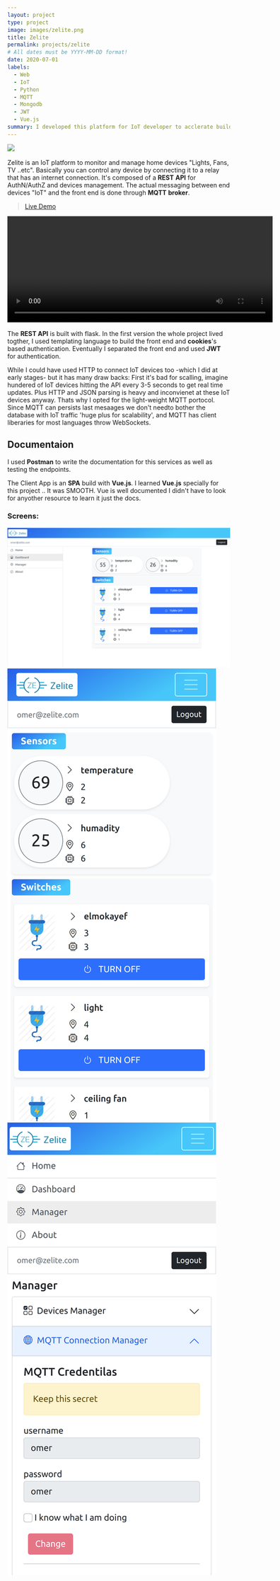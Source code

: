 ```yaml
---
layout: project
type: project
image: images/zelite.png
title: Zelite
permalink: projects/zelite
# All dates must be YYYY-MM-DD format!
date: 2020-07-01
labels:
  - Web
  - IoT
  - Python
  - MQTT
  - Mongodb
  - JWT
  - Vue.js
summary: I developed this platform for IoT developer to acclerate building home autoamtion solutions.
---
```


<img class="ui image" src="{{ site.baseurl }}/images/zelite-arch.jpg">

Zelite is an IoT platform to monitor and manage home devices "Lights, Fans, TV ..etc". Basically you can control any device by connecting it to a relay that has an internet connection. It's composed of a **REST** **API** for AuthN/AuthZ and devices management. The actual messaging between end devices "IoT" and the front end is done through **MQTT** **broker**.

> [Live Demo](https://3omer.github.io/zelite-client/)

<video class="" width="600px" height="240" controls>
  <source type="video/webm" src="{{ site.baseurl }}/images/zelite.webm">
</video>

The **REST API** is built with flask. In the first version the whole project lived togther, I used templating language to build the front end and **cookies**'s based authentication. Eventually I separated the front end and used **JWT** for authentication.

While I could have used HTTP to connect IoT devices too -which I did at early stages- but it has many draw backs: First it's bad for scalling, imagine hundered of IoT devices hitting the API every 3-5 seconds to get real time updates. Plus HTTP and JSON parsing is heavy and inconvienet at these IoT devices anyway. Thats why I opted for the light-weight MQTT portocol. Since MQTT can persists last mesaages we don't needto bother the database with IoT traffic 'huge plus for scalability', and MQTT has client liberaries for most languages throw WebSockets.

## Documentaion

I used **Postman** to write the documentation for this services as well as testing the endpoints.

The Client App is an **SPA** build with **Vue.js**. I learned **Vue.js** specially for this project .. It was SMOOTH. Vue is well documented I didn't have to look for anyother resource to learn it just the docs.

### Screens:

<div class="ui images">
  <img class="ui centered big image" src="../images/zelite-1.png">
  <img class="ui medium image" src="../images/zelite-2.png">
  <img class="ui medium image" src="../images/zelite-3.png">
</div>
